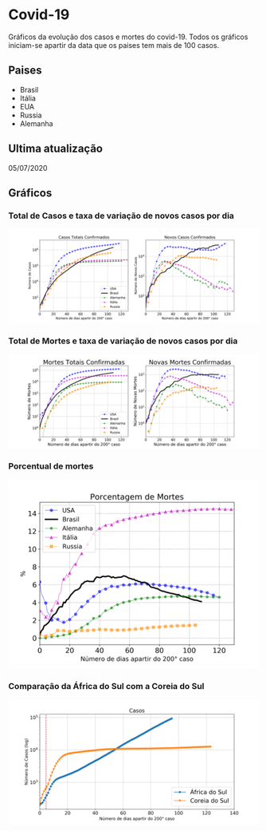 # Covid-19

Gráficos da evolução dos casos e mortes do covid-19. Todos os gráficos iniciam-se apartir da data que os paises tem mais de 100 casos.

## Paises

* Brasil
* Itália
* EUA
* Russia
* Alemanha

## Ultima atualização

05/07/2020

## Gráficos

### Total de Casos e taxa de variação de novos casos por dia
![Casos confirmados](fig/casos.png)

### Total de Mortes e taxa de variação de novos casos por dia
![Mortes confirmadas](fig/mortes.png)

### Porcentual de mortes 
![Porcentual de mortes](fig/porcentagem_de_mortos.png)

### Comparação da África do Sul com a Coreia do Sul 
![África do Sul x Coreia do Sul](fig/Africa_do_sul.png)